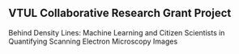 ## VTUL Collaborative Research Grant Project

Behind Density Lines: Machine Learning and Citizen Scientists in Quantifying Scanning Electron Microscopy Images